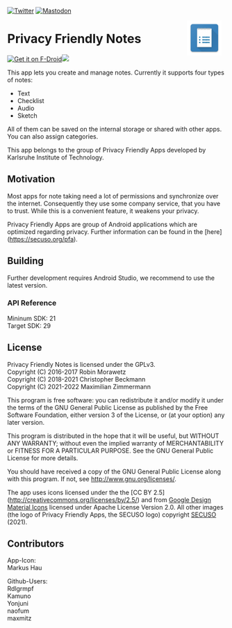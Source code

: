 [![Twitter](https://img.shields.io/badge/twitter-@SECUSOResearch-%231DA1F2.svg?&style=flat-square&logo=twitter&logoColor=1DA1F2)][Twitter]
[![Mastodon](https://img.shields.io/badge/mastodon-@SECUSO__Research@baw%C3%BC.social-%233088D4.svg?&style=flat-square&logo=mastodon&logoColor=3088D4)][Mastodon]

[Mastodon]: https://xn--baw-joa.social/@SECUSO_Research
[Twitter]: https://twitter.com/SECUSOResearch
<img src="https://raw.githubusercontent.com/SecUSo/privacy-friendly-notes/master/fastlane/metadata/android/en-US/images/icon.png"
     alt="Privacy Friendly Notes Icon"
     width="80px"
     align="right"
     style="float: right; margin-right: 10px;" />

# Privacy Friendly Notes

[<img src="https://f-droid.org/badge/get-it-on.png" alt="Get it on F-Droid" height="60">](https://f-droid.org/repository/browse/?fdid=org.secuso.privacyfriendlynotes)<a href="https://play.google.com/store/apps/details?id=org.secuso.privacyfriendlynotes"><img src="https://play.google.com/intl/en_us/badges/images/generic/en_badge_web_generic.png" height="60"></a>

This app lets you create and manage notes. Currently it supports four types of notes:
- Text 
- Checklist
- Audio
- Sketch

All of them can be saved on the internal storage or shared with other apps. You can also assign categories.


This app belongs to the group of Privacy Friendly Apps developed by Karlsruhe Institute of Technology. 

## Motivation

Most apps for note taking need a lot of permissions and synchronize over the internet. Consequently they use some company service, that you have to trust. While this is a convenient feature, it weakens your privacy.

Privacy Friendly Apps are group of Android applications which are optimized regarding privacy. Further information can be found in the [here] (https://secuso.org/pfa).

## Building

Further development requires Android Studio, we recommend to use the latest version.
 
### API Reference

Mininum SDK: 21<br />
Target SDK: 29

## License

Privacy Friendly Notes is licensed under the GPLv3.<br />
Copyright (C) 2016-2017  Robin Morawetz<br />
Copyright (C) 2018-2021  Christopher Beckmann<br />
Copyright (C) 2021-2022  Maximilian Zimmermann

This program is free software: you can redistribute it and/or modify
it under the terms of the GNU General Public License as published by
the Free Software Foundation, either version 3 of the License, or
(at your option) any later version.

This program is distributed in the hope that it will be useful,
but WITHOUT ANY WARRANTY; without even the implied warranty of
MERCHANTABILITY or FITNESS FOR A PARTICULAR PURPOSE.  See the
GNU General Public License for more details.

You should have received a copy of the GNU General Public License
along with this program. If not, see <http://www.gnu.org/licenses/>.

The app uses icons licensed under the the [CC BY 2.5] (http://creativecommons.org/licenses/by/2.5/) and from [Google Design Material Icons](https://design.google.com/icons/index.html) licensed under Apache License Version 2.0. All other images (the logo of Privacy Friendly Apps, the SECUSO logo) copyright [SECUSO](www.secuso.org) (2021).

## Contributors

App-Icon: <br />
Markus Hau <br />

Github-Users: <br />
Rdlgrmpf <br />
Kamuno <br />
Yonjuni <br />
naofum <br />
maxmitz


